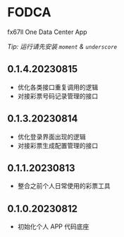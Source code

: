 # FODCA
fx67ll One Data Center App  

*Tip: 运行请先安装 `moment` & `underscore`*

## 0.1.4.20230815  
* 优化各类接口重复调用的逻辑
* 对接彩票号码记录管理的接口  

## 0.1.3.20230814
* 优化登录界面出现的逻辑  
* 对接彩票生成配置管理的接口  

## 0.1.1.20230813
* 整合之前个人日常使用的彩票工具  

## 0.1.0.20230812
* 初始化个人 APP 代码底座  